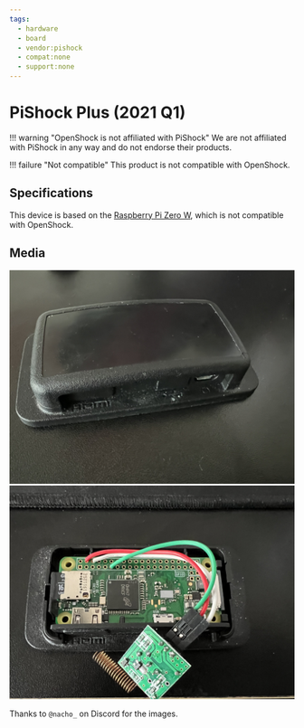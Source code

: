 ```yaml
---
tags:
  - hardware
  - board
  - vendor:pishock
  - compat:none
  - support:none
---
```


# PiShock Plus (2021 Q1)

!!! warning "OpenShock is not affiliated with PiShock"
    We are not affiliated with PiShock in any way and do not endorse their products.

!!! failure "Not compatible"
    This product is not compatible with OpenShock.

## Specifications

This device is based on the [Raspberry Pi Zero W](https://www.raspberrypi.com/products/raspberry-pi-zero-w/), which is not compatible with OpenShock.

## Media

![PiShock Plus - Case Above Closed](../../../static/boards/pishock-plus/closed_case.jpg)
![PiShock Plus - Case Above Open](../../../static/boards/pishock-plus/open_case.jpg)

Thanks to `@nacho_` on Discord for the images.
